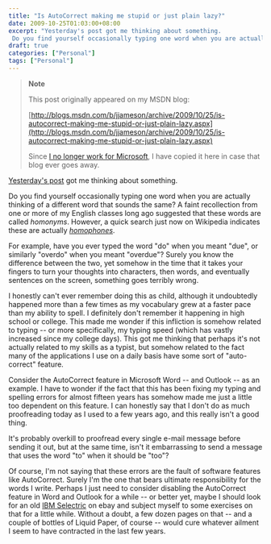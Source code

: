 ```yaml
---
title: "Is AutoCorrect making me stupid or just plain lazy?"
date: 2009-10-25T01:03:00+08:00
excerpt: "Yesterday's post got me thinking about something. 
 Do you find yourself occasionally typing one word when you are actually thinking of a different word that sounds the same? A faint recollection from one or more of my English classes long ago suggested..."
draft: true
categories: ["Personal"]
tags: ["Personal"]
---
```


> **Note**
> 
> This post originally appeared on my MSDN blog:  
>   
> 
> [http://blogs.msdn.com/b/jjameson/archive/2009/10/25/is-autocorrect-making-me-stupid-or-just-plain-lazy.aspx](http://blogs.msdn.com/b/jjameson/archive/2009/10/25/is-autocorrect-making-me-stupid-or-just-plain-lazy.aspx)
> 
> Since [I no longer work for Microsoft](/blog/jjameson/archive/2011/09/02/last-day-with-microsoft.aspx), I have copied it here in case that blog ever goes away.


[Yesterday's post](/blog/jjameson/archive/2009/10/24/the-original-jameson-datacenter.aspx) got me thinking about something.

Do you find yourself occasionally typing one word when you are actually thinking of a different word that sounds the same? A faint recollection from one or more of my English classes long ago suggested that these words are called *homonyms*. However, a quick search just now on Wikipedia indicates these are actually [*homophones*](http://en.wikipedia.org/wiki/Homophone).

For example, have you ever typed the word "do" when you meant "due", or similarly "overdo" when you meant "overdue"? Surely you know the difference between the two, yet somehow in the time that it takes your fingers to turn your thoughts into characters, then words, and eventually sentences on the screen, something goes terribly wrong.

I honestly can't ever remember doing this as child, although it undoubtedly happened more than a few times as my vocabulary grew at a faster pace than my ability to spell. I definitely don't remember it happening in high school or college. This made me wonder if this infliction is somehow related to typing -- or more specifically, my typing speed (which has vastly increased since my college days). This got me thinking that perhaps it's not actually related to my skills as a typist, but somehow related to the fact many of the applications I use on a daily basis have some sort of "auto-correct" feature.

Consider the AutoCorrect feature in Microsoft Word -- and Outlook -- as an example. I have to wonder if the fact that this has been fixing my typing and spelling errors for almost fifteen years has somehow made me just a little too dependent on this feature. I can honestly say that I don't do as much proofreading today as I used to a few years ago, and this really isn't a good thing.

It's probably overkill to proofread every single e-mail message before sending it out, but at the same time, isn't it embarrassing to send a message that uses the word "to" when it should be "too"?

Of course, I'm not saying that these errors are the fault of software features like AutoCorrect. Surely I'm the one that bears ultimate responsibility for the words I write. Perhaps I just need to consider disabling the AutoCorrect feature in Word and Outlook for a while -- or better yet, maybe I should look for an old [IBM Selectric](http://en.wikipedia.org/wiki/IBM_Selectric_typewriter) on ebay and subject myself to some exercises on that for a little while. Without a doubt, a few dozen pages on that -- and a couple of bottles of Liquid Paper, of course -- would cure whatever ailment I seem to have contracted in the last few years.

